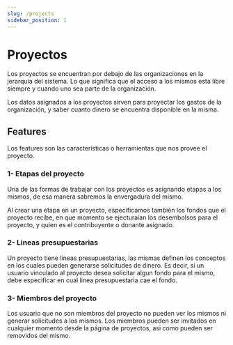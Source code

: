 ```yaml
---
slug: /projects
sidebar_position: 1
---
```


# Proyectos

Los proyectos se encuentran por debajo de las organizaciones en la jerarquía del sistema. Lo que significa que el acceso a los mismos esta libre siempre y cuando uno sea parte de la organización.

Los datos asignados a los proyectos sirven para proyectar los gastos de la organización, y saber cuanto dinero se encuentra disponible en la misma.

## Features

Los features son las características o herramientas que nos provee el proyecto.

### 1- Etapas del proyecto

Una de las formas de trabajar con los proyectos es asignando etapas a los mismos, de esa manera sabremos la envergadura del mismo.

Al crear una etapa en un proyecto, especificamos también los fondos que el proyecto recibe, en que momento se ejecturaían los desembolsos para el proyecto, y quien es el contribuyente o donante asignado.

### 2- Lineas presupuestarias

Un proyecto tiene lineas presupuestarias, las mismas definen los conceptos en los cuales pueden generarse solicitudes de dinero. Es decir, si un usuario vinculado al proyecto desea solicitar algun fondo para el mismo, debe especificar en cual linea presupuestaria cae el fondo.

### 3- Miembros del proyecto

Los usuario que no son miembros del proyecto no pueden ver los mismos ni generar solicitudes a los mismos. Los miembros pueden ser invitados en cualquier momento desde la página de proyectos, asi como pueden ser removidos del mismo.
